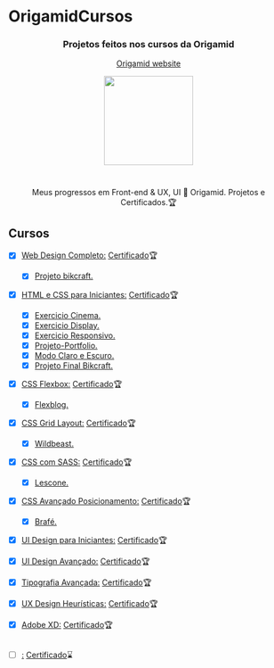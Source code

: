 # OrigamidCursos


<h3 align="center"> Projetos feitos nos cursos da Origamid </h3>
<p align="center">
	<a href="https://www.origamid.com/">
		Origamid website 
	</a>
</p>

<div align="center">
	<img height="160px" src="https://user-images.githubusercontent.com/98053054/151735995-72fd203d-3849-4f6c-a50f-985e2bf12d30.png" />
</div>

#

<p align="center"> Meus progressos em Front-end & UX, UI 🐺 Origamid. Projetos e Certificados.🏆</p>

## Cursos

- [x] [Web Design Completo:](https://github.com/GelcimarMoraes/OrigamidCursos/tree/main/Web-Design-Completo) [Certificado](https://www.origamid.com/certificate/89cfeeda)🏆
	- [x] [Projeto bikcraft.](https://gelcimarmoraes.github.io/OrigamidCursos/Web-Design-Completo/3-codigo-do-projeto/bikcraft/index.html)

 - [x] [HTML e CSS para Iniciantes:](https://github.com/GelcimarMoraes/OrigamidCursos/tree/main/HTML-e-CSS-para-Iniciantes) [Certificado](https://www.origamid.com/certificate/f59ef12d)🏆
 
 	- [x] [Exercicio Cinema.](https://gelcimarmoraes.github.io/OrigamidCursos/HTML-e-CSS-para-Iniciantes/02-html-e-css-basico/html-exercicio/cinema/index.html)
 	- [x] [Exercicio Display.](https://gelcimarmoraes.github.io/OrigamidCursos/HTML-e-CSS-para-Iniciantes/02-html-e-css-basico/display-exercicio/index.html)
	- [x] [Exercicio Responsivo.](https://gelcimarmoraes.github.io/OrigamidCursos/HTML-e-CSS-para-Iniciantes/06-responsivo/responsivo-exercicio/index.html)
	- [x] [Projeto-Portfolio.](https://gelcimarmoraes.github.io/OrigamidCursos/HTML-e-CSS-para-Iniciantes/07-projeto-portfolio/portfolio-lobo/)
	- [x] [Modo Claro e Escuro.](https://gelcimarmoraes.github.io/OrigamidCursos/HTML-e-CSS-para-Iniciantes/09-mais-html-e-css/5-modo-claro-e-escuro/web-final/index.html)
	- [x] [Projeto Final Bikcraft.](https://gelcimarmoraes.github.io/OrigamidCursos/HTML-e-CSS-para-Iniciantes/13-otimizar-producao/bikcraft/index.html)
	
- [x] [CSS Flexbox:](https://github.com/GelcimarMoraes/OrigamidCursos/tree/main/CSS-Flexbox/flexblog) [Certificado](https://www.origamid.com/certificate/ab51819b)🏆
	- [x] [Flexblog.](https://gelcimarmoraes.github.io/OrigamidCursos/CSS-Flexbox/flexblog/index.html)
	
- [x] [CSS Grid Layout:](https://github.com/GelcimarMoraes/OrigamidCursos/tree/main/CSS-Grid-Layout/wildbeast) [Certificado](https://www.origamid.com/certificate/c8549f25)🏆
	- [x] [Wildbeast.](https://gelcimarmoraes.github.io/OrigamidCursos/CSS-Grid-Layout/wildbeast/index.html)

- [x] [CSS com SASS:](https://github.com/GelcimarMoraes/OrigamidCursos/tree/main/CSS-com-SASS) [Certificado](https://www.origamid.com/certificate/2b61ce72)🏆
	- [x] [Lescone.](https://gelcimarmoraes.github.io/OrigamidCursos/CSS-com-SASS/4-projeto-sass/lescone/index.html)

- [x] [CSS Avançado Posicionamento:](https://github.com/GelcimarMoraes/OrigamidCursos/tree/main/CSS-Avan%C3%A7ado-Posicionamento) [Certificado]()🏆
	- [x] [Brafé.](https://gelcimarmoraes.github.io/OrigamidCursos/CSS-Avançado-Posicionamento/puro-grid-flexbox-bootstrap/2-16-brafe-1-grid-locais_arquivos/brafe-1-grid/index.html )

- [x] [UI Design para Iniciantes:](https://github.com/GelcimarMoraes/OrigamidCursos/tree/main/UI-Design-para-Iniciantes) [Certificado](https://www.origamid.com/certificate/932bab9b)🏆
- [x] [UI Design Avançado:](https://github.com/GelcimarMoraes/OrigamidCursos/tree/main/UI%20Design%20Avan%C3%A7ado) [Certificado](https://www.origamid.com/certificate/3aac3a06)🏆
- [x] [Tipografia Avançada:](https://github.com/GelcimarMoraes/OrigamidCursos/tree/main/Tipografia%20Avan%C3%A7ada) [Certificado](https://www.origamid.com/certificate/3482a540)🏆
- [x] [UX Design Heurísticas:](https://github.com/GelcimarMoraes/OrigamidCursos/tree/main/UX%20Design%20Heur%C3%ADsticas) [Certificado](https://www.origamid.com/certificate/4acb7c9d)🏆
- [x] [Adobe XD:](https://github.com/GelcimarMoraes/OrigamidCursos/tree/main/Adobe%20XD) [Certificado](https://www.origamid.com/certificate/0199ceb7)🏆
##
- [ ] [:]() [Certificado]():hourglass:
	
	
